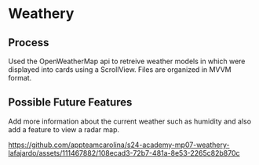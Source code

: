 # Weathery

## Process
Used the OpenWeatherMap api to retreive weather models in which were displayed into cards using a ScrollView. Files are organized in MVVM format.

## Possible Future Features
Add more information about the current weather such as humidity and  also add a feature to view a radar map.

https://github.com/appteamcarolina/s24-academy-mp07-weathery-lafajardo/assets/111467882/108ecad3-72b7-481a-8e53-2265c82b870c
